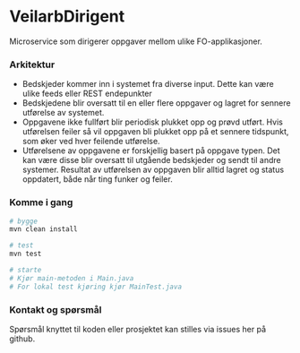VeilarbDirigent
================
Microservice som dirigerer oppgaver mellom ulike FO-applikasjoner. 

### Arkitektur
- Bedskjeder kommer inn i systemet fra diverse input. Dette kan være ulike feeds eller REST endepunkter
- Bedskjedene blir oversatt til en eller flere oppgaver og lagret for sennere utførelse av systemet.
- Oppgavene ikke fullført blir periodisk plukket opp og prøvd utført. Hvis utførelsen feiler så vil oppgaven bli plukket opp på et sennere tidspunkt, som øker ved hver feilende utførelse. 
- Utførelsene av oppgavene er forskjellig basert på oppgave typen. Det kan være disse blir oversatt til utgående bedskjeder og sendt til andre systemer. Resultat av utførelsen av oppgaven blir alltid lagret og status oppdatert, både når ting funker og feiler. 


### Komme i gang

```sh
# bygge
mvn clean install 

# test
mvn test

# starte
# Kjør main-metoden i Main.java
# For lokal test kjøring kjør MainTest.java
```

### Kontakt og spørsmål

Spørsmål knyttet til koden eller prosjektet kan stilles via issues her på github.
